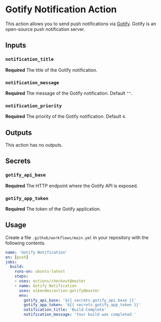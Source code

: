 # Gotify Notification Action

This action allows you to send push notifications via [Gotify](https://gotify.net/).
Gotify is an open-source push notification server.

## Inputs

### `notification_title`

**Required** The title of the Gotify notification.

### `notification_message`

**Required** The message of the Gotify notification. Default `""`.

### `notification_priority`

**Required** The priority of the Gotify notification. Default `4`.

## Outputs

This action has no outputs.

## Secrets

### `gotify_api_base`

**Required** The HTTP endpoint where the Gotify API is exposed.

### `gotify_app_token`

**Required** The token of the Gotify application.

## Usage

Create a file `.github/workflows/main.yml` in your repository with the following contents.

```yaml
name: 'Gotify Notification'
on: [push]
jobs:
  build:
    runs-on: ubuntu-latest
    steps:
    - uses: actions/checkout@master
    - name: Gotify Notification
      uses: eikendev/action-gotify@master
      env:
        gotify_api_base: '${{ secrets.gotify_api_base }}'
        gotify_app_token: '${{ secrets.gotify_app_token }}'
        notification_title: 'Build Complete'
        notification_message: 'Your build was completed.'
```
